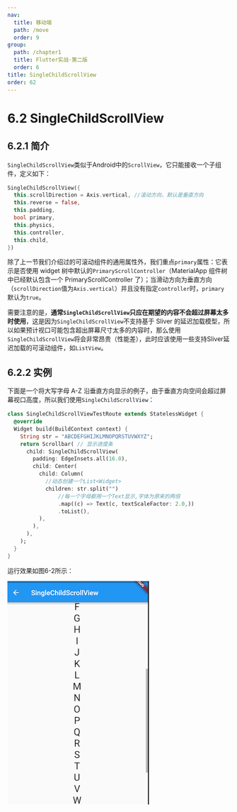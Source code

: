 ```yaml
---
nav:
  title: 移动端
  path: /move
  order: 9
group:
  path: /chapter1
  title: Flutter实战·第二版
  order: 6
title: SingleChildScrollView
order: 62
---
```




# 6.2 SingleChildScrollView

## 6.2.1 简介

`SingleChildScrollView`类似于Android中的`ScrollView`，它只能接收一个子组件，定义如下：

```dart
SingleChildScrollView({
  this.scrollDirection = Axis.vertical, //滚动方向，默认是垂直方向
  this.reverse = false, 
  this.padding, 
  bool primary, 
  this.physics, 
  this.controller,
  this.child,
})
```

除了上一节我们介绍过的可滚动组件的通用属性外，我们重点`primary`属性：它表示是否使用 widget 树中默认的`PrimaryScrollController`（MaterialApp 组件树中已经默认包含一个 PrimaryScrollController 了）；当滑动方向为垂直方向（`scrollDirection`值为`Axis.vertical`）并且没有指定`controller`时，`primary`默认为`true`。

需要注意的是，**通常`SingleChildScrollView`只应在期望的内容不会超过屏幕太多时使用**，这是因为`SingleChildScrollView`不支持基于 Sliver 的延迟加载模型，所以如果预计视口可能包含超出屏幕尺寸太多的内容时，那么使用`SingleChildScrollView`将会非常昂贵（性能差），此时应该使用一些支持Sliver延迟加载的可滚动组件，如`ListView`。

## 6.2.2 实例

下面是一个将大写字母 A-Z 沿垂直方向显示的例子，由于垂直方向空间会超过屏幕视口高度，所以我们使用`SingleChildScrollView`：

```dart
class SingleChildScrollViewTestRoute extends StatelessWidget {
  @override
  Widget build(BuildContext context) {
    String str = "ABCDEFGHIJKLMNOPQRSTUVWXYZ";
    return Scrollbar( // 显示进度条
      child: SingleChildScrollView(
        padding: EdgeInsets.all(16.0),
        child: Center(
          child: Column( 
            //动态创建一个List<Widget>  
            children: str.split("") 
                //每一个字母都用一个Text显示,字体为原来的两倍
                .map((c) => Text(c, textScaleFactor: 2.0,)) 
                .toList(),
          ),
        ),
      ),
    );
  }
}
```

运行效果如图6-2所示：

![图6-2](./assets/6-2.a5c8558b.png)

